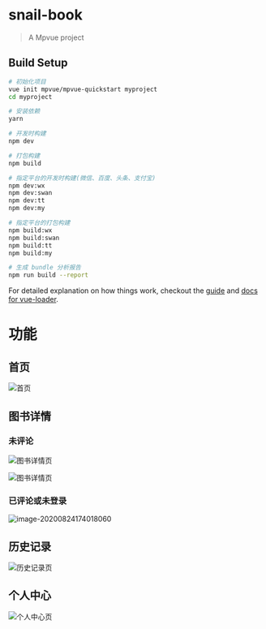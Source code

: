 # snail-book

> A Mpvue project

## Build Setup

``` bash
# 初始化项目
vue init mpvue/mpvue-quickstart myproject
cd myproject

# 安装依赖
yarn

# 开发时构建
npm dev

# 打包构建
npm build

# 指定平台的开发时构建(微信、百度、头条、支付宝)
npm dev:wx
npm dev:swan
npm dev:tt
npm dev:my

# 指定平台的打包构建
npm build:wx
npm build:swan
npm build:tt
npm build:my

# 生成 bundle 分析报告
npm run build --report
```

For detailed explanation on how things work, checkout the [guide](http://vuejs-templates.github.io/webpack/) and [docs for vue-loader](http://vuejs.github.io/vue-loader).

# 功能

## 首页

![首页](assets/image-20200824165428003.png)



## 图书详情

### 未评论

![图书详情页](/assets/image-20200824173936029.png)

![图书详情页](assets/image-20200824180852557.png)

### 已评论或未登录

![image-20200824174018060](assets/image-20200824174018060.png)

## 历史记录

![历史记录页](assets/image-20200824174035168.png)

## 个人中心

![个人中心页](assets/image-20200824174044718.png)